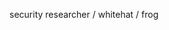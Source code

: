 security researcher / whitehat / frog
<!---
0xfuje/0xfuje is a ✨ special ✨ repository because its `README.md` (this file) appears on your GitHub profile.
You can click the Preview link to take a look at your changes.
--->
